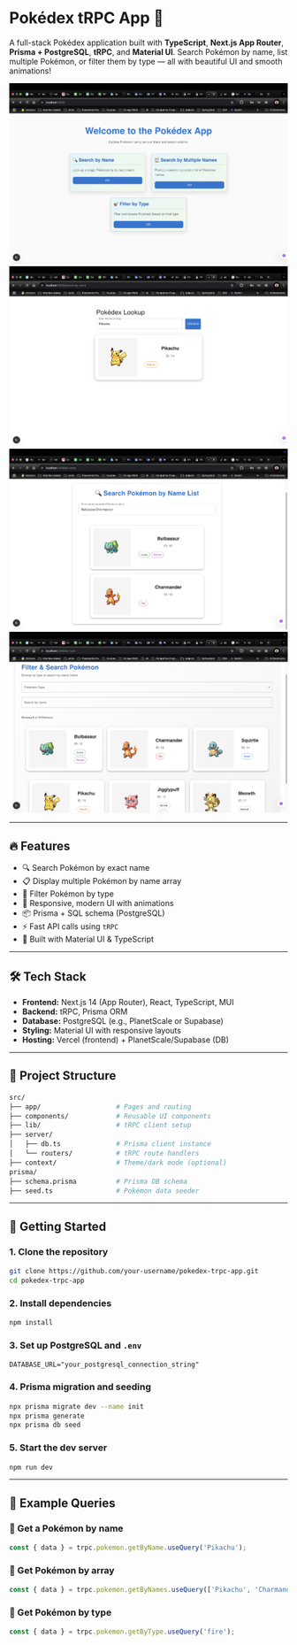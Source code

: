 # Pokédex tRPC App 🧢

A full-stack Pokédex application built with **TypeScript**, **Next.js App Router**, **Prisma + PostgreSQL**, **tRPC**, and **Material UI**. Search Pokémon by name, list multiple Pokémon, or filter them by type — all with beautiful UI and smooth animations!

![Pokedex UI Screenshot](./public/Home.png)
![Pokedex UI Screenshot](./public/ByName.png)
![Pokedex UI Screenshot](./public/ByArray.png)
![Pokedex UI Screenshot](./public/ByType.png)

---

## 🔥 Features

- 🔍 Search Pokémon by exact name
- 📋 Display multiple Pokémon by name array
- 🎯 Filter Pokémon by type
- 🌈 Responsive, modern UI with animations
- 📦 Prisma + SQL schema (PostgreSQL)
- ⚡ Fast API calls using `tRPC`
- 🎨 Built with Material UI & TypeScript

---

## 🛠️ Tech Stack

- **Frontend:** Next.js 14 (App Router), React, TypeScript, MUI
- **Backend:** tRPC, Prisma ORM
- **Database:** PostgreSQL (e.g., PlanetScale or Supabase)
- **Styling:** Material UI with responsive layouts
- **Hosting:** Vercel (frontend) + PlanetScale/Supabase (DB)

---

## 📂 Project Structure

```bash
src/
├── app/                   # Pages and routing
├── components/            # Reusable UI components
├── lib/                   # tRPC client setup
├── server/
│   ├── db.ts              # Prisma client instance
│   └── routers/           # tRPC route handlers
├── context/               # Theme/dark mode (optional)
prisma/
├── schema.prisma          # Prisma DB schema
├── seed.ts                # Pokémon data seeder
```


---

## 🚀 Getting Started

### 1. Clone the repository

```bash
git clone https://github.com/your-username/pokedex-trpc-app.git
cd pokedex-trpc-app
```

### 2. Install dependencies

```bash
npm install
```

### 3. Set up PostgreSQL and `.env`

```env
DATABASE_URL="your_postgresql_connection_string"
```

### 4. Prisma migration and seeding

```bash
npx prisma migrate dev --name init
npx prisma generate
npx prisma db seed
```

### 5. Start the dev server

```bash
npm run dev
```

---

## 🧪 Example Queries

### 🔹 Get a Pokémon by name

```ts
const { data } = trpc.pokemon.getByName.useQuery('Pikachu');
```

### 🔹 Get Pokémon by array

```ts
const { data } = trpc.pokemon.getByNames.useQuery(['Pikachu', 'Charmander']);
```

### 🔹 Get Pokémon by type

```ts
const { data } = trpc.pokemon.getByType.useQuery('fire');
```

